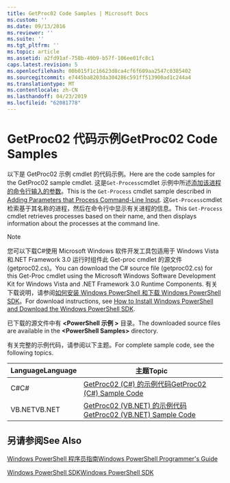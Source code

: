 ```yaml
---
title: GetProc02 Code Samples | Microsoft Docs
ms.custom: ''
ms.date: 09/13/2016
ms.reviewer: ''
ms.suite: ''
ms.tgt_pltfrm: ''
ms.topic: article
ms.assetid: a2fd91af-758b-49b9-b57f-106ee01fc8c1
caps.latest.revision: 5
ms.openlocfilehash: 00b015f1c16623d8ca4cf6f609aa2547c0385402
ms.sourcegitcommit: e7445ba8203da304286c591ff513900ad1c244a4
ms.translationtype: MT
ms.contentlocale: zh-CN
ms.lasthandoff: 04/23/2019
ms.locfileid: "62081778"
---
```

# <a name="getproc02-code-samples"></a><span data-ttu-id="a9f79-102">GetProc02 代码示例</span><span class="sxs-lookup"><span data-stu-id="a9f79-102">GetProc02 Code Samples</span></span>

<span data-ttu-id="a9f79-103">以下是 GetProc02 示例 cmdlet 的代码示例。</span><span class="sxs-lookup"><span data-stu-id="a9f79-103">Here are the code samples for the GetProc02 sample cmdlet.</span></span> <span data-ttu-id="a9f79-104">这是`Get-Process`cmdlet 示例中所述[添加该进程的命令行输入的参数](../cmdlet/adding-parameters-that-process-command-line-input.md)。</span><span class="sxs-lookup"><span data-stu-id="a9f79-104">This is the `Get-Process` cmdlet sample described in [Adding Parameters that Process Command-Line Input](../cmdlet/adding-parameters-that-process-command-line-input.md).</span></span> <span data-ttu-id="a9f79-105">这`Get-Process`cmdlet 检索基于其名称的进程，然后在命令行中显示有关进程的信息。</span><span class="sxs-lookup"><span data-stu-id="a9f79-105">This `Get-Process` cmdlet retrieves processes based on their name, and then displays information about the processes at the command line.</span></span>

> [!NOTE]
> <span data-ttu-id="a9f79-106">您可以下载C#使用 Microsoft Windows 软件开发工具包适用于 Windows Vista 和.NET Framework 3.0 运行时组件此 Get-proc cmdlet 的源文件 (getproc02.cs)。</span><span class="sxs-lookup"><span data-stu-id="a9f79-106">You can download the C# source file (getproc02.cs) for this Get-Proc cmdlet using the Microsoft Windows Software Development Kit for Windows Vista and .NET Framework 3.0 Runtime Components.</span></span> <span data-ttu-id="a9f79-107">有关下载说明，请参阅[如何安装 Windows PowerShell 和下载 Windows PowerShell SDK](/powershell/developer/installing-the-windows-powershell-sdk)。</span><span class="sxs-lookup"><span data-stu-id="a9f79-107">For download instructions, see [How to Install Windows PowerShell and Download the Windows PowerShell SDK](/powershell/developer/installing-the-windows-powershell-sdk).</span></span>
>
> <span data-ttu-id="a9f79-108">已下载的源文件中有 **\<PowerShell 示例 >** 目录。</span><span class="sxs-lookup"><span data-stu-id="a9f79-108">The downloaded source files are available in the **\<PowerShell Samples>** directory.</span></span>

<span data-ttu-id="a9f79-109">有关完整的示例代码，请参阅以下主题。</span><span class="sxs-lookup"><span data-stu-id="a9f79-109">For complete sample code, see the following topics.</span></span>

|<span data-ttu-id="a9f79-110">Language</span><span class="sxs-lookup"><span data-stu-id="a9f79-110">Language</span></span>|<span data-ttu-id="a9f79-111">主题</span><span class="sxs-lookup"><span data-stu-id="a9f79-111">Topic</span></span>|
|--------------|-----------|
|<span data-ttu-id="a9f79-112">C#</span><span class="sxs-lookup"><span data-stu-id="a9f79-112">C#</span></span>|[<span data-ttu-id="a9f79-113">GetProc02 (C#) 的示例代码</span><span class="sxs-lookup"><span data-stu-id="a9f79-113">GetProc02 (C#) Sample Code</span></span>](./getproc02-csharp-sample-code.md)|
|<span data-ttu-id="a9f79-114">VB.NET</span><span class="sxs-lookup"><span data-stu-id="a9f79-114">VB.NET</span></span>|[<span data-ttu-id="a9f79-115">GetProc02 (VB.NET) 的示例代码</span><span class="sxs-lookup"><span data-stu-id="a9f79-115">GetProc02 (VB.NET) Sample Code</span></span>](./getproc02-vb-net-sample-code.md)|

## <a name="see-also"></a><span data-ttu-id="a9f79-116">另请参阅</span><span class="sxs-lookup"><span data-stu-id="a9f79-116">See Also</span></span>

[<span data-ttu-id="a9f79-117">Windows PowerShell 程序员指南</span><span class="sxs-lookup"><span data-stu-id="a9f79-117">Windows PowerShell Programmer's Guide</span></span>](./windows-powershell-programmer-s-guide.md)

[<span data-ttu-id="a9f79-118">Windows PowerShell SDK</span><span class="sxs-lookup"><span data-stu-id="a9f79-118">Windows PowerShell SDK</span></span>](../windows-powershell-reference.md)